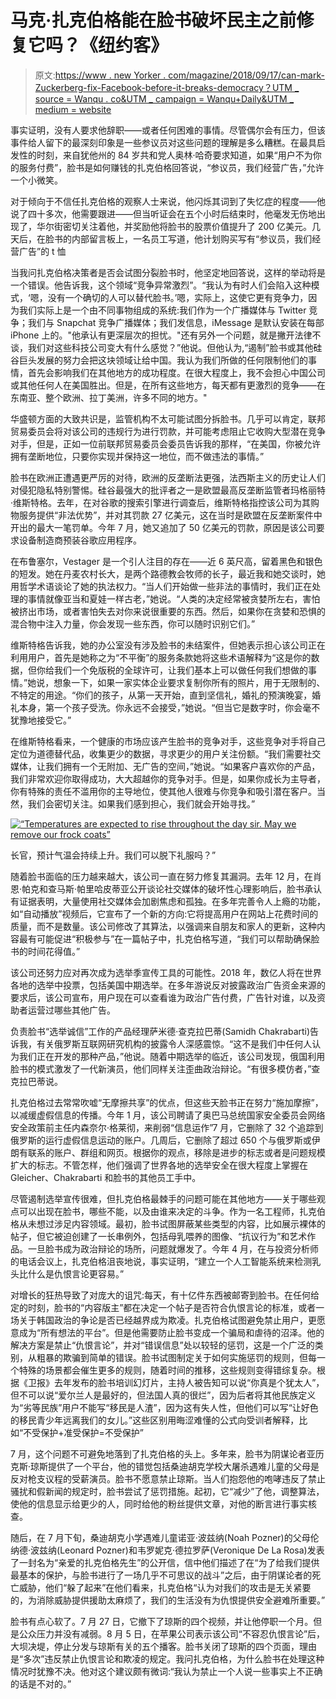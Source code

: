 # 马克·扎克伯格能在脸书破坏民主之前修复它吗？《纽约客》

> 原文:[https://www . new Yorker . com/magazine/2018/09/17/can-mark-Zuckerberg-fix-Facebook-before-it-breaks-democracy？UTM _ source = Wanqu . co&UTM _ campaign = Wanqu+Daily&UTM _ medium = website](https://www.newyorker.com/magazine/2018/09/17/can-mark-zuckerberg-fix-facebook-before-it-breaks-democracy?utm_source=wanqu.co&utm_campaign=Wanqu+Daily&utm_medium=website)

事实证明，没有人要求他辞职——或者任何困难的事情。尽管偶尔会有压力，但该事件给人留下的最深刻印象是一些参议员对这些问题的理解是多么糟糕。在最具启发性的时刻，来自犹他州的 84 岁共和党人奥林·哈奇要求知道，如果“用户不为你的服务付费”，脸书是如何赚钱的扎克伯格回答说，“参议员，我们经营广告，”允许一个小微笑。

对于倾向于不信任扎克伯格的观察人士来说，他闪烁其词到了失忆症的程度——他说了四十多次，他需要跟进——但当听证会在五个小时后结束时，他毫发无伤地出现了，华尔街密切关注着他，并奖励他将脸书的股票价值提升了 200 亿美元。几天后，在脸书的内部留言板上，一名员工写道，他计划购买写有“参议员，我们经营广告”的 t 恤

当我问扎克伯格决策者是否会试图分裂脸书时，他坚定地回答说，这样的举动将是一个错误。他告诉我，这个领域“竞争异常激烈”。“我认为有时人们会陷入这种模式，‘嗯，没有一个确切的人可以替代脸书。’嗯，实际上，这使它更有竞争力，因为我们实际上是一个由不同事物组成的系统:我们作为一个广播媒体与 Twitter 竞争；我们与 Snapchat 竞争广播媒体；我们发信息，iMessage 是默认安装在每部 iPhone 上的。"他承认有更深层次的担忧。"还有另外一个问题，就是撇开法律不谈，我们对这些科技公司变大有什么感觉？”他说。但他认为,“遏制”脸书或其他硅谷巨头发展的努力会把这块领域让给中国。我认为我们所做的任何限制他们的事情，首先会影响我们在其他地方的成功程度。在很大程度上，我不会担心中国公司或其他任何人在美国胜出。但是，在所有这些地方，每天都有更激烈的竞争——在东南亚、整个欧洲、拉丁美洲，许多不同的地方。"

华盛顿方面的大致共识是，监管机构不太可能试图分拆脸书。几乎可以肯定，联邦贸易委员会将对该公司的违规行为进行罚款，并可能考虑阻止它收购大型潜在竞争对手，但是，正如一位前联邦贸易委员会委员告诉我的那样，“在美国，你被允许拥有垄断地位，只要你实现并保持这一地位，而不做违法的事情。”

脸书在欧洲正遭遇更严厉的对待，欧洲的反垄断法更强，法西斯主义的历史让人们对侵犯隐私特别警惕。硅谷最强大的批评者之一是欧盟最高反垄断监管者玛格丽特·维斯特格。去年，在对谷歌的搜索引擎进行调查后，维斯特格指控该公司为其购物服务提供“非法优势”，并对其罚款 27 亿美元，这在当时是欧盟在反垄断案件中开出的最大一笔罚单。今年 7 月，她又追加了 50 亿美元的罚款，原因是该公司要求设备制造商预装谷歌应用程序。

在布鲁塞尔，Vestager 是一个引人注目的存在——近 6 英尺高，留着黑色和银色的短发。她在丹麦农村长大，是两个路德教会牧师的长子，最近我和她交谈时，她用哲学术语谈论了她的执法权力。“当人们开始做一些非法的事情时，我们正在处理的事情就像亚当和夏娃一样古老，”她说。“人类的决定经常被贪婪所左右，害怕被挤出市场，或者害怕失去对你来说很重要的东西。然后，如果你在贪婪和恐惧的混合物中注入力量，你会发现一些东西，你可以随时识别它们。”

维斯特格告诉我，她的办公室没有涉及脸书的未结案件，但她表示担心该公司正在利用用户，首先是她称之为“不平衡”的服务条款她将这些术语解释为“这是你的数据，但你给我们一个免版税的全球许可，让我们基本上可以做任何我们想做的事情。”她说，想象一下，如果一家实体企业要求复制你所有的照片，用于无限制的、不特定的用途。“你们的孩子，从第一天开始，直到坚信礼，婚礼的预演晚宴，婚礼本身，第一个孩子受洗。你永远不会接受，”她说。“但当它是数字时，你会毫不犹豫地接受它。”

在维斯特格看来，一个健康的市场应该产生脸书的竞争对手，这些竞争对手将自己定位为道德替代品，收集更少的数据，寻求更少的用户关注份额。“我们需要社交媒体，让我们拥有一个无附加、无广告的空间，”她说。“如果客户喜欢你的产品，我们非常欢迎你取得成功，大大超越你的竞争对手。但是，如果你成长为主导者，你有特殊的责任不滥用你的主导地位，使其他人很难与你竞争和吸引潜在客户。当然，我们会密切关注。如果我们感到担心，我们就会开始寻找。”

 [<picture class="ResponsiveImagePicture-jJyKit mrcDn ResponsiveCartoonImage-gubOTr iQVFuW responsive-cartoon__image responsive-image"><noscript><img alt="“Temperatures are expected to rise throughout the day sir. May we remove our frock coats”" class="ResponsiveImageContainer-dmlCKO hWKgYV responsive-image__image" src="../Images/cf2e31942416ed9559bb6becd62da34d.png" srcset="https://media.newyorker.com/cartoons/5b92f3cf477b8357353ab503/master/w_120,c_limit/180917_a22153.jpg 120w, https://media.newyorker.com/cartoons/5b92f3cf477b8357353ab503/master/w_240,c_limit/180917_a22153.jpg 240w, https://media.newyorker.com/cartoons/5b92f3cf477b8357353ab503/master/w_320,c_limit/180917_a22153.jpg 320w, https://media.newyorker.com/cartoons/5b92f3cf477b8357353ab503/master/w_640,c_limit/180917_a22153.jpg 640w, https://media.newyorker.com/cartoons/5b92f3cf477b8357353ab503/master/w_960,c_limit/180917_a22153.jpg 960w, https://media.newyorker.com/cartoons/5b92f3cf477b8357353ab503/master/w_1280,c_limit/180917_a22153.jpg 1280w, https://media.newyorker.com/cartoons/5b92f3cf477b8357353ab503/master/w_1600,c_limit/180917_a22153.jpg 1600w" sizes="100vw" data-original-src="https://media.newyorker.com/cartoons/5b92f3cf477b8357353ab503/master/w_1600%2Cc_limit/180917_a22153.jpg"/></noscript></picture>](https://www.newyorker.com/cartoon/a22153) 

长官，预计气温会持续上升。我们可以脱下礼服吗？” 

随着脸书面临的压力越来越大，该公司一直在努力修复其漏洞。去年 12 月，在肖恩·帕克和查马斯·帕里哈皮蒂亚公开谈论社交媒体的破坏性心理影响后，脸书承认有证据表明，大量使用社交媒体会加剧焦虑和孤独。在多年完善令人上瘾的功能，如“自动播放”视频后，它宣布了一个新的方向:它将提高用户在网站上花费时间的质量，而不是数量。该公司修改了其算法，以强调来自朋友和家人的更新，这种内容最有可能促进“积极参与”在一篇帖子中，扎克伯格写道，“我们可以帮助确保脸书的时间花得值。”

该公司还努力应对再次成为选举季宣传工具的可能性。2018 年，数亿人将在世界各地的选举中投票，包括美国中期选举。在多年游说反对披露政治广告资金来源的要求后，该公司宣布，用户现在可以查看谁为政治广告付费，广告针对谁，以及资助者运营过哪些其他广告。

负责脸书“选举诚信”工作的产品经理萨米德·查克拉巴蒂(Samidh Chakrabarti)告诉我，有关俄罗斯互联网研究机构的披露令人深感震惊。“这不是我们中任何人认为我们正在开发的那种产品，”他说。随着中期选举的临近，该公司发现，俄国利用脸书的模式激发了一代新演员，他们同样关注歪曲政治辩论。“有很多模仿者，”查克拉巴蒂说。

扎克伯格过去常常吹嘘“无摩擦共享”的优点，但这些天脸书正在努力“施加摩擦”，以减缓虚假信息的传播。今年 1 月，该公司聘请了奥巴马总统国家安全委员会网络安全政策前主任内森奈尔·格莱彻，来削弱“信息运作”7 月，它删除了 32 个追踪到俄罗斯的运行虚假信息运动的账户。几周后，它删除了超过 650 个与俄罗斯或伊朗有联系的账户、群组和网页。根据你的观点，移除是进步的标志或者是问题规模扩大的标志。不管怎样，他们强调了世界各地的选举安全在很大程度上掌握在 Gleicher、Chakrabarti 和脸书的其他员工手中。

尽管遏制选举宣传很难，但扎克伯格最棘手的问题可能在其他地方——关于哪些观点可以出现在脸书，哪些不能，以及由谁来决定的斗争。作为一名工程师，扎克伯格从未想过涉足内容领域。最初，脸书试图屏蔽某些类型的内容，比如展示裸体的帖子，但它被迫创建了一长串例外，包括母乳喂养的图像、“抗议行为”和艺术作品。一旦脸书成为政治辩论的场所，问题就爆发了。今年 4 月，在与投资分析师的电话会议上，扎克伯格沮丧地说，事实证明，“建立一个人工智能系统来检测乳头比什么是仇恨言论更容易。”

对增长的狂热导致了对庞大的诅咒:每天，有十亿件东西被邮寄到脸书。在任何给定的时刻，脸书的“内容版主”都在决定一个帖子是否符合仇恨言论的标准，或者一场关于韩国政治的争论是否已经越界成为欺凌。扎克伯格试图避免禁止用户，更愿意成为“所有想法的平台”。但是他需要防止脸书变成一个骗局和虐待的沼泽。他的解决方案是禁止“仇恨言论”，并对“错误信息”处以较轻的惩罚，这是一个广泛的类别，从粗暴的欺骗到简单的错误。脸书试图制定关于如何实施惩罚的规则，但每一个特殊的场景都会催生更多的规则，随着时间的推移，这些规则变得错综复杂。根据《卫报》去年发布的脸书培训幻灯片，主持人被告知可以说“你真是个犹太人”，但不可以说“爱尔兰人是最好的，但法国人真的很烂”，因为后者将其他民族定义为“劣等民族”用户不能写“移民是人渣”，因为这有失人性，但他们可以写“让好色的移民青少年远离我们的女儿。”这些区别用晦涩难懂的公式向受训者解释，比如“不受保护+准受保护=不受保护”

7 月，这个问题不可避免地落到了扎克伯格的头上。多年来，脸书为阴谋论者亚历克斯·琼斯提供了一个平台，他的错觉包括桑迪胡克学校大屠杀遇难儿童的父母是反对枪支议程的受薪演员。脸书不愿意禁止琼斯。当人们抱怨他的咆哮违反了禁止骚扰和假新闻的规定时，脸书尝试了惩罚措施。起初，它“减少”了他，调整算法，使他的信息显示给更少的人，同时给他的粉丝提供文章，对他的断言进行事实核查。

随后，在 7 月下旬，桑迪胡克小学遇难儿童诺亚·波兹纳(Noah Pozner)的父母伦纳德·波兹纳(Leonard Pozner)和韦罗妮克·德拉罗萨(Veronique De La Rosa)发表了一封名为“亲爱的扎克伯格先生”的公开信，信中他们描述了在“为了给我们提供最基本的保护，与脸书进行了一场几乎不可思议的战斗”之后，由于阴谋论者的死亡威胁，他们“躲了起来”在他们看来，扎克伯格“认为对我们的攻击是无关紧要的，为消除威胁提供援助太麻烦了，我们的生活没有为仇恨提供安全避难所重要。”

脸书有点心软了。7 月 27 日，它撤下了琼斯的四个视频，并让他停职一个月。但是公众压力并没有减弱。8 月 5 日，在苹果公司表示该公司“不容忍仇恨言论”后，大坝决堤，停止分发与琼斯有关的五个播客。脸书关闭了琼斯的四个页面，理由是“多次”违反禁止仇恨言论和欺凌的规定。我问扎克伯格，为什么脸书在处理这种情况时犹豫不决。他对这个建议颇有微词:“我认为禁止一个人说一些事实上不正确的话是不对的。”